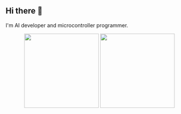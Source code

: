 ## Hi there 👋
I'm AI developer and microcontroller programmer.

<p align="center">
  <img height=200 align="center" src="https://github-readme-stats.vercel.app/api?username=emil817&show_icons=true&theme=dark&rank_icon=github" />
  <img height=200 align="center" src="https://github-readme-stats.vercel.app/api/top-langs/?username=anuraghazra&layout=compact&theme=dark" />
</p>

<!--
**emil817/emil817** is a ✨ _special_ ✨ repository because its `README.md` (this file) appears on your GitHub profile.

Here are some ideas to get you started:

- 🔭 I’m currently working on ...
- 🌱 I’m currently learning ...
- 👯 I’m looking to collaborate on ...
- 🤔 I’m looking for help with ...
- 💬 Ask me about ...
- 📫 How to reach me: ...
- ⚡ Fun fact: ...
-->
